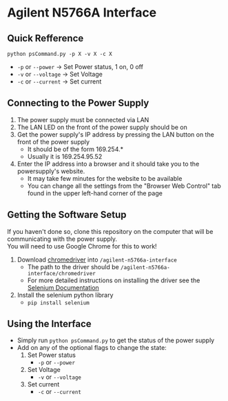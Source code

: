 # Agilent N5766A Interface

## Quick Refference
`python psCommand.py -p X -v X -c X`
* `-p` or `--power`   ->  Set Power status, 1 on, 0 off
* `-v` or `--voltage` -> Set Voltage
* `-c` or `--current` -> Set current

## Connecting to the Power Supply
1) The power supply must be connected via LAN
2) The LAN LED on the front of the power supply should be on
3) Get the power supply's IP address by pressing the LAN button on the front of the power supply
     * It should be of the form 169.254.*
     * Usually it is 169.254.95.52
4) Enter the IP address into a browser and it should take you to the powersupply's website.
    * It may take few minutes for the website to be available
    * You can change all the settings from the "Browser Web Control" tab found in the upper left-hand corner of the page

## Getting the Software Setup
If you haven't done so, clone this repository on the computer that will be communicating with the power supply.  
You will need to use Google Chrome for this to work!
1) Download [chromedriver](https://sites.google.com/chromium.org/driver/downloads) into `/agilent-n5766a-interface`
    * The path to the driver should be `/agilent-n5766a-interface/chromedriver`
    * For more detailed instructions on installing the driver see the [Selenium Documentation](https://www.selenium.dev/documentation/getting_started/installing_browser_drivers/)
3) Install the selenium python library
    * `pip install selenium`

## Using the Interface
* Simply run `python psCommand.py` to get the status of the power supply
* Add on any of the optional flags to change the state:
    1) Set Power status
        * `-p` or `--power`
    2) Set Voltage
        * `-v` or `--voltage`
    4) Set current
       * `-c` or `--current`
